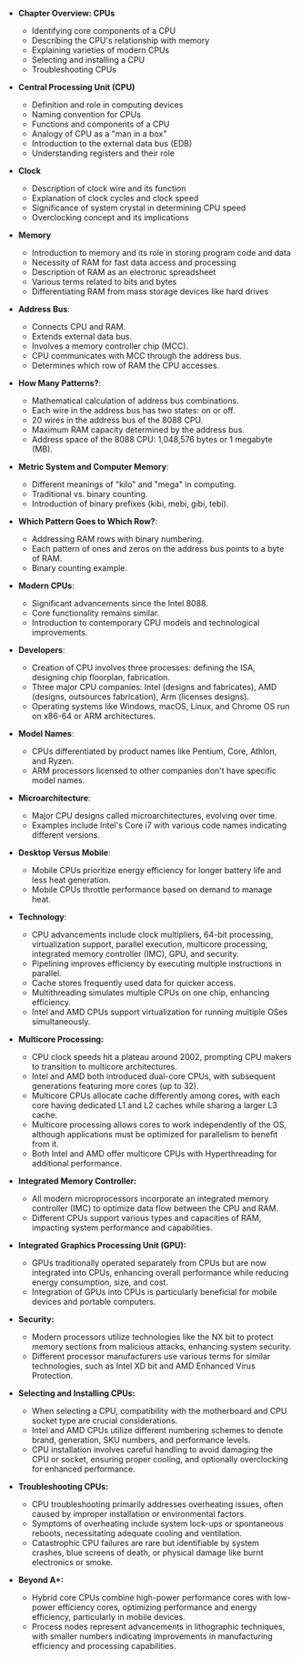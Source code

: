 - **Chapter Overview: CPUs**
  - Identifying core components of a CPU
  - Describing the CPU's relationship with memory
  - Explaining varieties of modern CPUs
  - Selecting and installing a CPU
  - Troubleshooting CPUs

- **Central Processing Unit (CPU)**
  - Definition and role in computing devices
  - Naming convention for CPUs
  - Functions and components of a CPU
  - Analogy of CPU as a "man in a box"
  - Introduction to the external data bus (EDB)
  - Understanding registers and their role

- **Clock**
  - Description of clock wire and its function
  - Explanation of clock cycles and clock speed
  - Significance of system crystal in determining CPU speed
  - Overclocking concept and its implications

- **Memory**
  - Introduction to memory and its role in storing program code and data
  - Necessity of RAM for fast data access and processing
  - Description of RAM as an electronic spreadsheet
  - Various terms related to bits and bytes
  - Differentiating RAM from mass storage devices like hard drives

- **Address Bus**:
  - Connects CPU and RAM.
  - Extends external data bus.
  - Involves a memory controller chip (MCC).
  - CPU communicates with MCC through the address bus.
  - Determines which row of RAM the CPU accesses.

- **How Many Patterns?**:
  - Mathematical calculation of address bus combinations.
  - Each wire in the address bus has two states: on or off.
  - 20 wires in the address bus of the 8088 CPU.
  - Maximum RAM capacity determined by the address bus.
  - Address space of the 8088 CPU: 1,048,576 bytes or 1 megabyte (MB).

- **Metric System and Computer Memory**:
  - Different meanings of "kilo" and "mega" in computing.
  - Traditional vs. binary counting.
  - Introduction of binary prefixes (kibi, mebi, gibi, tebi).

- **Which Pattern Goes to Which Row?**:
  - Addressing RAM rows with binary numbering.
  - Each pattern of ones and zeros on the address bus points to a byte of RAM.
  - Binary counting example.

- **Modern CPUs**:
  - Significant advancements since the Intel 8088.
  - Core functionality remains similar.
  - Introduction to contemporary CPU models and technological improvements.

- **Developers**:
  - Creation of CPU involves three processes: defining the ISA, designing chip floorplan, fabrication.
  - Three major CPU companies: Intel (designs and fabricates), AMD (designs, outsources fabrication), Arm (licenses designs).
  - Operating systems like Windows, macOS, Linux, and Chrome OS run on x86-64 or ARM architectures.

- **Model Names**:
  - CPUs differentiated by product names like Pentium, Core, Athlon, and Ryzen.
  - ARM processors licensed to other companies don't have specific model names.

- **Microarchitecture**:
  - Major CPU designs called microarchitectures, evolving over time.
  - Examples include Intel's Core i7 with various code names indicating different versions.

- **Desktop Versus Mobile**:
  - Mobile CPUs prioritize energy efficiency for longer battery life and less heat generation.
  - Mobile CPUs throttle performance based on demand to manage heat.

- **Technology**:
  - CPU advancements include clock multipliers, 64-bit processing, virtualization support, parallel execution, multicore processing, integrated memory controller (IMC), GPU, and security.
  - Pipelining improves efficiency by executing multiple instructions in parallel.
  - Cache stores frequently used data for quicker access.
  - Multithreading simulates multiple CPUs on one chip, enhancing efficiency.
  - Intel and AMD CPUs support virtualization for running multiple OSes simultaneously.

- **Multicore Processing:**
  - CPU clock speeds hit a plateau around 2002, prompting CPU makers to transition to multicore architectures.
  - Intel and AMD both introduced dual-core CPUs, with subsequent generations featuring more cores (up to 32).
  - Multicore CPUs allocate cache differently among cores, with each core having dedicated L1 and L2 caches while sharing a larger L3 cache.
  - Multicore processing allows cores to work independently of the OS, although applications must be optimized for parallelism to benefit from it.
  - Both Intel and AMD offer multicore CPUs with Hyperthreading for additional performance.

- **Integrated Memory Controller:**
  - All modern microprocessors incorporate an integrated memory controller (IMC) to optimize data flow between the CPU and RAM.
  - Different CPUs support various types and capacities of RAM, impacting system performance and capabilities.

- **Integrated Graphics Processing Unit (GPU):**
  - GPUs traditionally operated separately from CPUs but are now integrated into CPUs, enhancing overall performance while reducing energy consumption, size, and cost.
  - Integration of GPUs into CPUs is particularly beneficial for mobile devices and portable computers.

- **Security:**
  - Modern processors utilize technologies like the NX bit to protect memory sections from malicious attacks, enhancing system security.
  - Different processor manufacturers use various terms for similar technologies, such as Intel XD bit and AMD Enhanced Virus Protection.

- **Selecting and Installing CPUs:**
  - When selecting a CPU, compatibility with the motherboard and CPU socket type are crucial considerations.
  - Intel and AMD CPUs utilize different numbering schemes to denote brand, generation, SKU numbers, and performance levels.
  - CPU installation involves careful handling to avoid damaging the CPU or socket, ensuring proper cooling, and optionally overclocking for enhanced performance.

- **Troubleshooting CPUs:**
  - CPU troubleshooting primarily addresses overheating issues, often caused by improper installation or environmental factors.
  - Symptoms of overheating include system lock-ups or spontaneous reboots, necessitating adequate cooling and ventilation.
  - Catastrophic CPU failures are rare but identifiable by system crashes, blue screens of death, or physical damage like burnt electronics or smoke.

- **Beyond A+:**
  - Hybrid core CPUs combine high-power performance cores with low-power efficiency cores, optimizing performance and energy efficiency, particularly in mobile devices.
  - Process nodes represent advancements in lithographic techniques, with smaller numbers indicating improvements in manufacturing efficiency and processing capabilities.